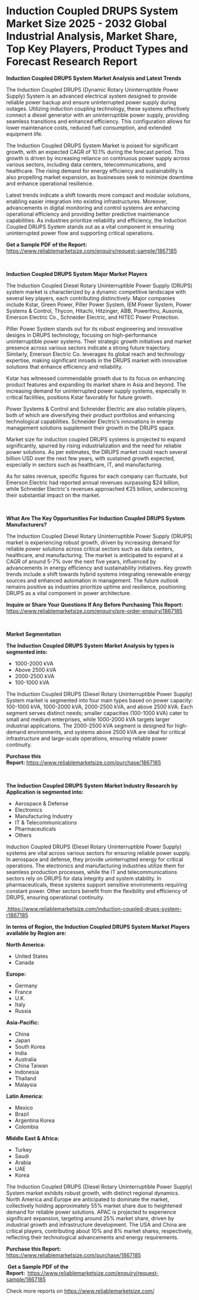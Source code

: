 <p><h1>Induction Coupled DRUPS System Market Size 2025 - 2032 Global Industrial Analysis, Market Share, Top Key Players, Product Types and Forecast Research Report</h1></p><p><strong>Induction Coupled DRUPS System Market Analysis and Latest Trends</strong></p>
<p><p>The Induction Coupled DRUPS (Dynamic Rotary Uninterruptible Power Supply) System is an advanced electrical system designed to provide reliable power backup and ensure uninterrupted power supply during outages. Utilizing induction coupling technology, these systems effectively connect a diesel generator with an uninterruptible power supply, providing seamless transitions and enhanced efficiency. This configuration allows for lower maintenance costs, reduced fuel consumption, and extended equipment life.</p><p>The Induction Coupled DRUPS System Market is poised for significant growth, with an expected CAGR of 10.1% during the forecast period. This growth is driven by increasing reliance on continuous power supply across various sectors, including data centers, telecommunications, and healthcare. The rising demand for energy efficiency and sustainability is also propelling market expansion, as businesses seek to minimize downtime and enhance operational resilience.</p><p>Latest trends indicate a shift towards more compact and modular solutions, enabling easier integration into existing infrastructures. Moreover, advancements in digital monitoring and control systems are enhancing operational efficiency and providing better predictive maintenance capabilities. As industries prioritize reliability and efficiency, the Induction Coupled DRUPS System stands out as a vital component in ensuring uninterrupted power flow and supporting critical operations.</p></p>
<p><strong>Get a Sample PDF of the Report:&nbsp;</strong> <a href="https://www.reliablemarketsize.com/enquiry/request-sample/1867185?utm_campaign=2005&utm_medium=2&utm_source=Github&utm_content=ia&utm_term=14022025&utm_id=induction-coupled-drups-system">https://www.reliablemarketsize.com/enquiry/request-sample/1867185</a></p>
<p>&nbsp;</p>
<p><strong>Induction Coupled DRUPS System Major Market Players</strong></p>
<p><p>The Induction Coupled Diesel Rotary Uninterruptible Power Supply (DRUPS) system market is characterized by a dynamic competitive landscape with several key players, each contributing distinctively. Major companies include Kstar, Green Power, Piller Power System, IEM Power System, Power Systems & Control, Thycon, Hitachi, Hitzinger, ABB, Powerthru, Ausonia, Emerson Electric Co., Schneider Electric, and HITEC Power Protection.</p><p>Piller Power System stands out for its robust engineering and innovative designs in DRUPS technology, focusing on high-performance uninterruptible power systems. Their strategic growth initiatives and market presence across various sectors indicate a strong future trajectory. Similarly, Emerson Electric Co. leverages its global reach and technology expertise, making significant inroads in the DRUPS market with innovative solutions that enhance efficiency and reliability.</p><p>Kstar has witnessed commendable growth due to its focus on enhancing product features and expanding its market share in Asia and beyond. The increasing demand for uninterrupted power supply systems, especially in critical facilities, positions Kstar favorably for future growth.</p><p>Power Systems & Control and Schneider Electric are also notable players, both of which are diversifying their product portfolios and enhancing technological capabilities. Schneider Electric’s innovations in energy management solutions supplement their growth in the DRUPS space.</p><p>Market size for induction coupled DRUPS systems is projected to expand significantly, spurred by rising industrialization and the need for reliable power solutions. As per estimates, the DRUPS market could reach several billion USD over the next few years, with sustained growth expected, especially in sectors such as healthcare, IT, and manufacturing.</p><p>As for sales revenue, specific figures for each company can fluctuate, but Emerson Electric had reported annual revenues surpassing $24 billion, while Schneider Electric's revenues approached €25 billion, underscoring their substantial impact on the market.</p></p>
<p>&nbsp;</p>
<p><strong>What Are The Key Opportunities For Induction Coupled DRUPS System Manufacturers?</strong></p>
<p><p>The Induction Coupled Diesel Rotary Uninterruptible Power Supply (DRUPS) market is experiencing robust growth, driven by increasing demand for reliable power solutions across critical sectors such as data centers, healthcare, and manufacturing. The market is anticipated to expand at a CAGR of around 5-7% over the next five years, influenced by advancements in energy efficiency and sustainability initiatives. Key growth trends include a shift towards hybrid systems integrating renewable energy sources and enhanced automation in management. The future outlook remains positive as industries prioritize uptime and resilience, positioning DRUPS as a vital component in power architecture.</p></p>
<p><strong>Inquire or Share Your Questions If Any Before Purchasing This Report:</strong> <a href="https://www.reliablemarketsize.com/enquiry/pre-order-enquiry/1867185?utm_campaign=2005&utm_medium=2&utm_source=Github&utm_content=ia&utm_term=14022025&utm_id=induction-coupled-drups-system">https://www.reliablemarketsize.com/enquiry/pre-order-enquiry/1867185</a></p>
<p>&nbsp;</p>
<p><strong>Market Segmentation</strong></p>
<p><strong>The Induction Coupled DRUPS System Market Analysis by types is segmented into:</strong></p>
<p><ul><li>1000-2000 kVA</li><li>Above 2500 kVA</li><li>2000-2500 kVA</li><li>100-1000 kVA</li></ul></p>
<p><p>The Induction Coupled DRUPS (Diesel Rotary Uninterruptible Power Supply) System market is segmented into four main types based on power capacity: 100-1000 kVA, 1000-2000 kVA, 2000-2500 kVA, and above 2500 kVA. Each segment serves distinct needs; smaller capacities (100-1000 kVA) cater to small and medium enterprises, while 1000-2000 kVA targets larger industrial applications. The 2000-2500 kVA segment is designed for high-demand environments, and systems above 2500 kVA are ideal for critical infrastructure and large-scale operations, ensuring reliable power continuity.</p></p>
<p><strong>Purchase this Report:&nbsp;</strong><a href="https://www.reliablemarketsize.com/purchase/1867185?utm_campaign=2005&utm_medium=2&utm_source=Github&utm_content=ia&utm_term=14022025&utm_id=induction-coupled-drups-system">https://www.reliablemarketsize.com/purchase/1867185</a></p>
<p>&nbsp;</p>
<p><strong>The Induction Coupled DRUPS System Market Industry Research by Application is segmented into:</strong></p>
<p><ul><li>Aerospace & Defense</li><li>Electronics</li><li>Manufacturing Industry</li><li>IT & Telecommunications</li><li>Pharmaceuticals</li><li>Others</li></ul></p>
<p><p>Induction Coupled DRUPS (Diesel Rotary Uninterruptible Power Supply) systems are vital across various sectors for ensuring reliable power supply. In aerospace and defense, they provide uninterrupted energy for critical operations. The electronics and manufacturing industries utilize them for seamless production processes, while the IT and telecommunications sectors rely on DRUPS for data integrity and system stability. In pharmaceuticals, these systems support sensitive environments requiring constant power. Other sectors benefit from the flexibility and efficiency of DRUPS, ensuring operational continuity.</p></p>
<p><a href="https://www.reliablemarketsize.com/induction-coupled-drups-system-r1867185?utm_campaign=2005&utm_medium=2&utm_source=Github&utm_content=ia&utm_term=14022025&utm_id=induction-coupled-drups-system">&nbsp;https://www.reliablemarketsize.com/induction-coupled-drups-system-r1867185</a></p>
<p><strong>In terms of Region, the Induction Coupled DRUPS System Market Players available by Region are:</strong></p>
<p>
    <p> <strong> North America: </strong>
        <ul>
            <li>United States</li>
            <li>Canada</li>
        </ul>
        </p> 
    <p> <strong> Europe: </strong>
        <ul>
            <li>Germany</li>
            <li>France</li>
            <li>U.K.</li>
            <li>Italy</li>
            <li>Russia</li>
        </ul>
        </p> 
    <p> <strong> Asia-Pacific: </strong>
        <ul>
            <li>China</li>
            <li>Japan</li>
            <li>South Korea</li>
            <li>India</li>
            <li>Australia</li>
            <li>China Taiwan</li>
            <li>Indonesia</li>
            <li>Thailand</li>
            <li>Malaysia</li>
        </ul>
        </p> 
    <p> <strong> Latin America: </strong>
        <ul>
            <li>Mexico</li>
            <li>Brazil</li>
            <li>Argentina Korea</li>
            <li>Colombia</li>
        </ul>
        </p> 
    <p> <strong> Middle East & Africa: </strong>
        <ul>
            <li>Turkey</li>
            <li>Saudi</li>
            <li>Arabia</li>
            <li>UAE</li>
            <li>Korea</li>
        </ul>
    </p>
    </p>
<p><p>The Induction Coupled DRUPS (Diesel Rotary Uninterruptible Power Supply) System market exhibits robust growth, with distinct regional dynamics. North America and Europe are anticipated to dominate the market, collectively holding approximately 55% market share due to heightened demand for reliable power solutions. APAC is projected to experience significant expansion, targeting around 25% market share, driven by industrial growth and infrastructure development. The USA and China are critical players, contributing about 10% and 8% market shares, respectively, reflecting their technological advancements and energy requirements.</p></p>
<p><strong>Purchase this Report: </strong><a href="https://www.reliablemarketsize.com/purchase/1867185?utm_campaign=2005&utm_medium=2&utm_source=Github&utm_content=ia&utm_term=14022025&utm_id=induction-coupled-drups-system">https://www.reliablemarketsize.com/purchase/1867185</a></p>
<p>&nbsp;<strong>Get a Sample PDF of the Report:&nbsp;&nbsp;</strong><a href="https://www.reliablemarketsize.com/enquiry/request-sample/1867185?utm_campaign=2005&utm_medium=2&utm_source=Github&utm_content=ia&utm_term=14022025&utm_id=induction-coupled-drups-system">https://www.reliablemarketsize.com/enquiry/request-sample/1867185</a></p>
<p><strong></strong></p>
<p>Check more reports on <a href="https://www.reliablemarketsize.com/?utm_campaign=2005&utm_medium=2&utm_source=Github&utm_content=ia&utm_term=14022025&utm_id=induction-coupled-drups-system">https://www.reliablemarketsize.com/</a></p>